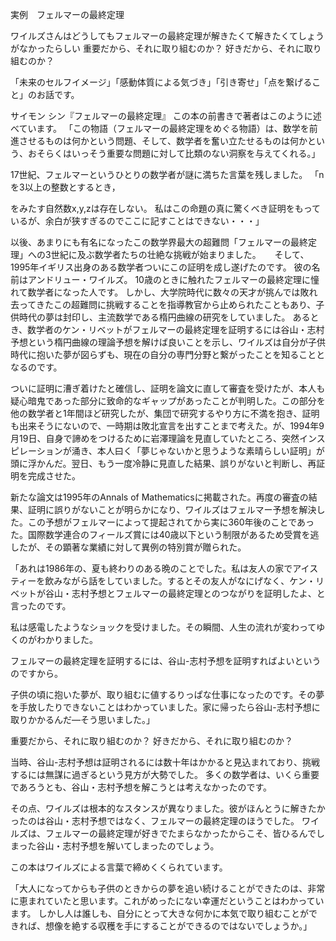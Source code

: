 実例　フェルマーの最終定理

ワイルズさんはどうしてもフェルマーの最終定理が解きたくて解きたくてしょうがなかったらしい
重要だから、それに取り組むのか？
好きだから、それに取り組むのか？

「未来のセルフイメージ」「感動体質による気づき」「引き寄せ」「点を繋げること」のお話です。

サイモン シン『フェルマーの最終定理』
この本の前書きで著者はこのように述べています。
「この物語（フェルマーの最終定理をめぐる物語）は、数学を前進させるものは何かという問題、そして、数学者を奮い立たせるものは何かという、おそらくはいっそう重要な問題に対して比類のない洞察を与えてくれる。」

17世紀、フェルマーというひとりの数学者が謎に満ちた言葉を残しました。
「nを3以上の整数とするとき，

をみたす自然数x,y,zは存在しない。
私はこの命題の真に驚くべき証明をもっているが、余白が狭すぎるのでここに記すことはできない・・・」

以後、あまりにも有名になったこの数学界最大の超難問「フェルマーの最終定理」への3世紀に及ぶ数学者たちの壮絶な挑戦が始まりました。
　
そして、1995年イギリス出身のある数学者ついにこの証明を成し遂げたのです。
彼の名前はアンドリュー・ワイルズ。
10歳のときに触れたフェルマーの最終定理に憧れて数学者になった人です。
しかし、大学院時代に数々の天才が挑んでは敗れ去ってきたこの超難問に挑戦することを指導教官から止められたこともあり、子供時代の夢は封印し、主流数学である楕円曲線の研究をしていました。
あるとき、数学者のケン・リベットがフェルマーの最終定理を証明するには谷山・志村予想という楕円曲線の理論予想を解けば良いことを示し、ワイルズは自分が子供時代に抱いた夢が図らずも、現在の自分の専門分野と繋がったことを知ることとなるのです。

ついに証明に漕ぎ着けたと確信し、証明を論文に直して審査を受けたが、本人も疑心暗鬼であった部分に致命的なギャップがあったことが判明した。この部分を他の数学者と1年間ほど研究したが、集団で研究するやり方に不満を抱き、証明も出来そうにないので、一時期は敗北宣言を出すことまで考えた。が、1994年9月19日、自身で諦めをつけるために岩澤理論を見直していたところ、突然インスピレーションが涌き、本人曰く「夢じゃないかと思うような素晴らしい証明」が頭に浮かんだ。翌日、もう一度冷静に見直した結果、誤りがないと判断し、再証明を完成させた。

新たな論文は1995年のAnnals of Mathematicsに掲載された。再度の審査の結果、証明に誤りがないことが明らかになり、ワイルズはフェルマー予想を解決した。この予想がフェルマーによって提起されてから実に360年後のことであった。国際数学連合のフィールズ賞には40歳以下という制限があるため受賞を逃したが、その顕著な業績に対して異例の特別賞が贈られた。

「あれは1986年の、夏も終わりのある晩のことでした。私は友人の家でアイスティーを飲みながら話をしていました。するとその友人がなにげなく、ケン・リベットが谷山・志村予想とフェルマーの最終定理とのつながりを証明したよ、と言ったのです。

私は感電したようなショックを受けました。その瞬間、人生の流れが変わってゆくのがわかりました。

フェルマーの最終定理を証明するには、谷山-志村予想を証明すればよいというのですから。

子供の頃に抱いた夢が、取り組むに値するりっぱな仕事になったのです。その夢を手放したりできないことはわかっていました。家に帰ったら谷山-志村予想に取りかかるんだ—そう思いました。」

重要だから、それに取り組むのか？
好きだから、それに取り組むのか？

当時、谷山-志村予想は証明されるには数十年はかかると見込まれており、挑戦するには無謀に過ぎるという見方が大勢でした。
多くの数学者は、いくら重要であろうとも、谷山・志村予想を解こうとは考えなかったのです。

その点、ワイルズは根本的なスタンスが異なりました。彼がほんとうに解きたかったのは谷山・志村予想ではなく、フェルマーの最終定理のほうでした。
ワイルズは、フェルマーの最終定理が好きでたまらなかったからこそ、皆ひるんでしまった谷山・志村予想を解いてしまったのでしょう。

この本はワイルズによる言葉で締めくくられています。

「大人になってからも子供のときからの夢を追い続けることができたのは、非常に恵まれていたと思います。これがめったにない幸運だということはわかっています。
しかし人は誰しも、自分にとって大きな何かに本気で取り組むことができれば、想像を絶する収穫を手にすることができるのではないでしょうか。」

